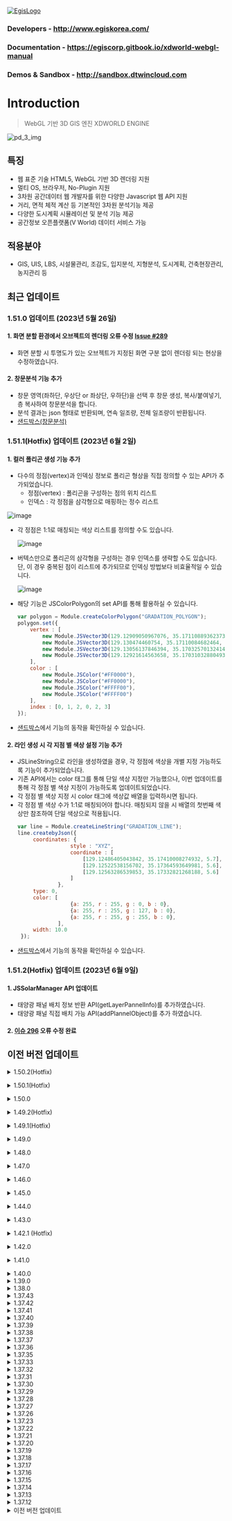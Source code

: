 [![EgisLogo](https://user-images.githubusercontent.com/82925313/160987075-ce7eada9-91ca-4b72-beb6-396e142f90a2.png)](http://www.egiskorea.com/)

### Developers - http://www.egiskorea.com/

### Documentation - https://egiscorp.gitbook.io/xdworld-webgl-manual

### Demos & Sandbox - http://sandbox.dtwincloud.com

# Introduction

> WebGL 기반 3D GIS 엔진 XDWORLD ENGINE

![pd_3_img](https://user-images.githubusercontent.com/82925313/160986727-f473c308-7881-4342-8c08-e31566d93a3b.png)

## 특징

-   웹 표준 기술 HTML5, WebGL 기반 3D 렌더링 지원
-   멀티 OS, 브라우저, No-Plugin 지원
-   3차원 공간데이터 웹 개발자를 위한 다양한 Javascript 웹 API 지원
-   거리, 면적 체적 계산 등 기본적인 3차원 분석기능 제공
-   다양한 도시계획 시뮬레이션 및 분석 기능 제공
-   공간정보 오픈플랫폼(V World) 데이터 서비스 가능

## 적용분야

-   GIS, UIS, LBS, 시설물관리, 조감도, 입지분석, 지형분석, 도시계획, 건축현장관리, 농지관리 등


## 최근 업데이트

### 1.51.0 업데이트 (2023년 5월 26일)
#### 1. 화면 분할 환경에서 오브젝트의 렌더링 오류 수정 [Issue #289](/../../issues/289)
 * 화면 분할 시 투명도가 있는 오브젝트가 지정된 화면 구분 없이 렌더링 되는 현상을 수정하였습니다.

#### 2. 창문분석 기능 추가
 * 창문 영역(좌하단, 우상단 or 좌상단, 우하단)을 선택 후 창문 생성, 복사/붙여넣기, 층 복사하여 창문분석을 합니다.
 * 분석 결과는 json 형태로 반환되며, 연속 일조량, 전체 일조량이 반환됩니다.
 * [샌드박스(창문분석)](http://sandbox.dtwincloud.com/code/main.do?id=analysis_window_shadow)

### 1.51.1(Hotfix) 업데이트 (2023년 6월 2일)
#### 1. 컬러 폴리곤 생성 기능 추가
 * 다수의 정점(vertex)과 인덱싱 정보로 폴리곤 형상을 직접 정의할 수 있는 API가 추가되었습니다.
   * 정점(vertex) : 폴리곤을 구성하는 점의 위치 리스트
   * 인덱스 : 각 정점을 삼각형으로 매핑하는 정수 리스트 

  ![image](https://github.com/avamk2/XDWorld_WebGL/assets/82925313/15f83298-2bd8-456a-9058-372809185519)

* 각 정점은 1:1로 매칭되는 색상 리스트를 정의할 수도 있습니다. 

  ![image](https://github.com/avamk2/XDWorld_WebGL/assets/82925313/9ff23a9d-7689-4f10-860e-7d0a00e3b93d)

* 버텍스만으로 폴리곤의 삼각형을 구성하는 경우 인덱스를 생략할 수도 있습니다. 단, 이 경우 중복된 점이 리스트에 추가되므로 인덱싱 방법보다 비효율적일 수 있습니다. 

  ![image](https://github.com/avamk2/XDWorld_WebGL/assets/82925313/0e6c3f1c-0de5-47c9-b4b4-570841913807)

* 해당 기능은 JSColorPolygon의 set API를 통해 활용하실 수 있습니다.
   ``` javascript
   var polygon = Module.createColorPolygon("GRADATION_POLYGON");
   polygon.set({
       vertex : [
           new Module.JSVector3D(129.12909050967076, 35.17110889362373, 4.22),
           new Module.JSVector3D(129.130474460754, 35.17110084682464, 4.00),
           new Module.JSVector3D(129.13056137846394, 35.17032570132414, 4.07),
           new Module.JSVector3D(129.12921614563658, 35.17031032880493, 4.39)
       ],
       color : [
           new Module.JSColor("#FF0000"),
           new Module.JSColor("#FF0000"),
           new Module.JSColor("#FFFF00"),
           new Module.JSColor("#FFFF00")
       ],
       index : [0, 1, 2, 0, 2, 3]
   });
   ```
 * [샌드박스](https://sandbox.dtwincloud.com/code/main.do?id=object_colorpolygon_color_gradation)에서 기능의 동작을 확인하실 수 있습니다.

#### 2. 라인 생성 시 각 지점 별 색상 설정 기능 추가
 * JSLineString으로 라인을 생성하였을 경우, 각 정점에 색상을 개별 지정 가능하도록 기능이 추가되었습니다.
 * 기존 API에서는 color 태그를 통해 단일 색상 지정만 가능했으나, 이번 업데이트를 통해 각 정점 별 색상 지정이 가능하도록 업데이트되었습니다.
 * 각 정점 별 색상 지정 시 color 태그에 색상값 배열을 입력하시면 됩니다.
 * 각 정점 별 색상 수가 1:1로 매칭되어야 합니다. 매칭되지 않을 시 배열의 첫번째 색상만 참조하여 단일 색상으로 적용됩니다.
   ``` javascript
   var line = Module.createLineString("GRADATION_LINE");
   line.createbyJson({
		coordinates: {
                    style : "XYZ",
                    coordinate : [
                        [129.12486405043842, 35.17410008274932, 5.7],
                        [129.12522538156702, 35.17364593649981, 5.6],
                        [129.12563286539853, 35.17332821268188, 5.6]
                    ]
                },
		type: 0,
		color: [
                    {a: 255, r : 255, g : 0, b : 0},
                    {a: 255, r : 255, g : 127, b : 0},
                    {a: 255, r : 255, g : 255, b : 0},
                ],
		width: 10.0
	});
   ```
 * [샌드박스](https://sandbox.dtwincloud.com/code/main.do?id=object_colorpolygon_color_gradation)에서 기능의 동작을 확인하실 수 있습니다.

### 1.51.2(Hotfix) 업데이트 (2023년 6월 9일)
#### 1. JSSolarManager API 업데이트
 * 태양광 패널 배치 정보 반환 API(getLayerPannelInfo)를 추가하였습니다.
 * 태양광 패널 직접 배치 가능 API(addPlannelObject)를 추가 하였습니다.
#### 2. [이슈 296](https://github.com/EgisCorp/XDWorld/issues/296#:~:text=%ED%99%94%EB%A9%B4%20%EC%98%A4%EB%A5%98%20%EB%AC%B8%EC%9D%98-,%23296,-Open) 오류 수정 완료


## 이전 버전 업데이트

<details><summary>1.50.2(Hotfix)</summary>
<p>

### 1.50.2(Hotfix) 업데이트 (2023년 5월 17일)
#### 1. 배경지도(Google, MapBox, OpenStreetMap) 오류 수정
 * 일부 배경지도의 특정지역 누락현상이 발생하여 수정되었습니다.	

</details>
</p>
	
<details><summary>1.50.1(Hotfix)</summary>
<p>
	
### 1.50.1(Hotfix) 업데이트 (2023년 5월 12일)
#### 1. 브이월드 서버 URL/데이터 변경에 따른 설정법 추가
 * 최근 브이월드 데이터 요청 부분이 변경되어, 변경된 부분 적용이 가능하도록 지형/레이어 API에 프로퍼티가 추가되었습니다.
 * 요청 URL 변경
   * URL에서 서버 이름이 XDServer 에서 XDServer3d로 변경되었습니다.
   ```
   (변경 전) http://xdworld.vworld.kr:8080/XDServer/requestLayerNode?
   (변경 후) http://xdworld.vworld.kr:8080/XDServer3d/requestLayerNode?
   ```
 * 브이월드 DEM 데이터 암호화
   * 브이월드 DEM 데이터가 암호화되어 제공됩니다.
 * 변경 사항 적용 방법
   * 위 변경 사항이 적용 될 수 있도록 지형, 레이어 요청 API에 프로퍼티가 추가되었습니다.
   * 지형
     * XDServer3d 서버 네임 설정 : Module.initialize 내 dem/image 설정 부분에 servername 옵션이 추가되었습니다. 변경된 서버 네임을 이곳에서 설정하시면 됩니다.
     * DEM 암호화 옵션 설정 : Module.initialize 내 dem 설정 부분에 encoding 옵션이 추가되었습니다. 요청하는 DEM이 암호화 처리 된 경우 true로 설정하시면 됩니다.
     ``` javascript
     Module.initialize({
          container: document.getElementById("map"),
          terrain : {
               dem : {
                    url : "http://xdworld.vworld.kr:8080",
                    name : "dem",
                    servername : "XDServer3d",   // 요청 서버 이름
                    encoding : true    // DEM 복호화
               },
               image : {
                    url : "http://xdworld.vworld.kr:8080",
                    name : "tile_mo_HD",
                    servername : "XDServer3d"   // 요청 서버 이름
               },
          },
          defaultKey : "ezbBD(h2eFCmDQFQd9QpdzDS#zJRdJDm4!Epe(a2EzcbEzb2"
     });
     ``` 
   * 레이어
     * XDServer3d 서버 네임 설정 : JSLayerList의 createXDServerLayer API에 servername 옵션이 추가되었습니다. 변경된 서버 네임을 이곳에서 설정하시면 됩니다.
     ``` javascript
     var layer = Module.getTileLayerList().createXDServerLayer({
          url : "http://xdworld.vworld.kr:8080",
          servername : "XDServer3d",    // 요청 서버 이름
          name : "facility_build",
          type : 9,
          minLevel : 0,
          maxLevel : 15
     });
     ```
 * 변경사항 적용 부분은 샌드박스 코드에서도 확인하실 수 있습니다.

#### 2. 파이프 수직 단면의 교차점 반환 기능
 * JSPipe 오브젝트를 담는 파이프 레이어(ELT_PIPE) 의 수직 단면 교차점 반환 API가 추가되었습니다.
    * array getPipeIntersection(path)
      * 호출 객체 타입 : JSLayer
      * 파라미터
          * path (JSVec2Array) : 교차점을 계산하고자 하는 수직 평면 경로
      * 반환 : 위치(경도, 위도, 고도)와 교차점이 발생한 파이프의 오브젝트 키 리스트를 배열로 반환
         ![image](https://github.com/avamk2/XDWorld_WebGL/assets/82925313/36fa05e3-e9a3-4907-b1c3-0c4ca26a25e1)
     * 예시
         ``` javascript
         var path = new Module.JSVec2Array();
         path.push(new Module.JSVector2D(126.92326703887365, 37.5249592425154));
         path.push(new Module.JSVector2D(126.923563634119, 37.524387028175454));
         path.push(new Module.JSVector2D(126.92490490575213, 37.52439598531512));
         
         var intersection = pipeLayer.getPipeIntersection(path);
         console.log(intersection);
         ```
</details>
</p>

<details><summary>1.50.0</summary>
<p>

### 1.50.0 업데이트 (2023년 4월 28일)
#### 1. JSFlow에 API 및 속성 추가 
 * JSFlow::setJSON( _option ) - 바람장 기반 통합 생성 API 추가 합니다.
 * JSFlow 클래스에 실시간 적용 및 반환 속성이 아래와 같이 추가됩니다.
 ```
 JSFlow.velocity : Number    [ 바람장의 표현 속도 스케일 증가 ] - 범위 0.00001 ~ 0.0001 (권장)
 JSFlow.offsetHeight : Number [ 바람장의 표현 고도 설정, DEM이 없으면 해발고도, DEM이 있으면 지표면고도] - 2 ~ 20 (권장)
 JSFlow.particleNum : Number [ 바람장의 표현하는 파티클 라인의 최대 표현수 ] - 5000 이하로 설정 (필수)
```
* API 사용 예시는 [해당 샌드박스 샘플]( http://sandbox.dtwincloud.com/code/main.do?id=effect_wind_path )을 참고 해주시기 바랍니다.
#### 2. 거리측정 중 같은 지점 입력 필터링 단계 추가
 - 거리측정 중 동일한 점을 중복 클릭하였을 경우 발생하는 예외처리 과정을 추가하였습니다.
#### 3. JSVec3Array 좌표 리스트의 중복점 제거 API 추가
 * JSVec3Array 내 좌표들 중 같은 지점 값을 가진 중복점을 제가하는 API가 추가되었습니다.
   ``` javascript
   var list = new Module.JSVec3Array();
   list.push(new Module.JSVector3D(129.128265, 35.171834, 1000));
   list.push(new Module.JSVector3D(129.128845, 35.171145, 1000));
   list.push(new Module.JSVector3D(129.128845, 35.171145, 1000));  // 중복점
   list.push(new Module.JSVector3D(129.128951, 35.170951, 1000));

   var removed_count = list.removeDuplicateVectors(Number.EPSILON);
   ```
 * 같은 점을 판별하는 판별 값은 외부에서 설정 가능하도록 파라미터를 설정하였습니다.
 * 판별 값의 단위는 m 단위 입니다.
 * 위 예제에서는 부동 소수점의 오차 값(Number.EPSIOIN)을 지정하였으나, 파라미터로 0.1 값을 지정하시면 0.1m 내 거리 차가 있는 점은 같은 점으로 간주되어 제거됩니다.
 * 위 API는 중복점 제거 실행 시 삭제된 점 수를 반환합니다.
#### 4. 파이프 생성 시 경로 간소화 과정 삭제
 * JSPipe오브젝트 create API 내에서 경로 간소화 과정이 제거되었습니다.
 * 기존 create API에서는 거리가 0.1m 미만의 가까운 점은 중복점으로 간주하여 생략하는 과정이 있었으나, 이는 정밀한 좌표점 입력 시 데이터가 왜곡되는 문제가 있어 삭제되었습니다.
 * 만약 기존과 같이 중복점 제거 후 파이프를 생성하여야 하는 경우 위 항목 4번 JSVec3Array의 removeDuplicateVectors API를 활용하실 수 있습니다.
#### 5. 거리 측정 중 중복점 입력 감지 추가
 * 거리 측정 중 같은 지점을 두 번 클릭하였을 경우를 감지하여 중복 입력을 방지하는 단계를 추가하였습니다.
#### 6. 수인한도분석 기능 추가
 * 선택한 영역에 격자를 생성(영역에 딱 맞게 or 균일하게)하여 수인한도분석을 합니다.
 * 분석 결과는 json 형태로 반환되며, 연속 일조량, 전체 일조량이 반환됩니다.
#### 7. JSFigure 객체 편집 기능 추가
 * Shift키를 누른 상태에서 크기 조절시 정비율로 조절이 가능하도록 추가됐습니다.
#### 8. JSGhostSymbol를 구성하는 property (lightColor) 추가
 * Ghost Symbol 가시화에 적용되는 Light Color 변경합니다.
 * 변경된 색상이 0에 근접할수록 검은색으로 표현되며 반대로 255에 근접할수록 흰색으로 표현됩니다.
 * 알파 값은 적용되지 않습니다.
``` javascript
let object = Module.createGhostSymbol("오브젝트 명칭");
// 생성 정보 코드
object.lightColor = new Module.JSColor(255, 128, 128, 128);
```
	
</details>
</p>
	
<details><summary>1.49.2(Hotfix)</summary>
<p>

### 1.49.2 (Hotfix) 업데이트 (2023년 4월 7일)
#### 1. 엔진 실행 중 defaultKey 입력 시 반드시 암호화 된 키 사용
- 스크립트 파일 상 키 노출이 되지 않도록 defaultKey 입력 시 반드시 암호화 된 키를 사용하도록 변경되었습니다.

</details>
</p>

<details><summary>1.49.1(Hotfix)</summary>
<p>
	
### 1.49.1 (Hotfix) 업데이트 (2023년 4월 6일)

#### [수정 된 기능]

#### 1. MML_RETURN_ANALYSISPOS 마우스모드 랜더링 오류 수정

</details>
</p>
	
<details><summary>1.49.0</summary>
<p>
	
### 1.49.0 업데이트 (2023년 4월 4일)

#### [수정 된 기능]

#### 1. 시곡면 분석 각도 적요 오류 수정

#### 2. 전광판 (CJSFigure) 편집 오류 수정

#### 3. 파이프 애니메이션 오류 수정

#### 4. 고스트심볼 편집 오류 수정

#### [샌드박스]

#### 1. SHP 파일 파싱 예제 추가
- http://sandbox.dtwincloud.com/code/main.do?id=object_shape_to_ghost_symbol
- http://sandbox.dtwincloud.com/code/main.do?id=object_shape_to_line
- http://sandbox.dtwincloud.com/code/main.do?id=object_shape_to_line_rtt
- http://sandbox.dtwincloud.com/code/main.do?id=object_shape_to_pipe
- http://sandbox.dtwincloud.com/code/main.do?id=object_shape_to_poi
- http://sandbox.dtwincloud.com/code/main.do?id=object_shape_to_polygon
- http://sandbox.dtwincloud.com/code/main.do?id=object_shape_to_polygon_rtt
- http://sandbox.dtwincloud.com/code/main.do?id=object_shape_to_polygon_solid

#### 2. geojson 파일 파싱 예제 추가
- http://sandbox.dtwincloud.com/code/main.do?id=object_geojson_to_ghost_symbol
- http://sandbox.dtwincloud.com/code/main.do?id=object_geojson_to_line
- http://sandbox.dtwincloud.com/code/main.do?id=object_geojson_to_line_rtt
- http://sandbox.dtwincloud.com/code/main.do?id=object_geojson_to_pipe
- http://sandbox.dtwincloud.com/code/main.do?id=object_geojson_to_poi
- http://sandbox.dtwincloud.com/code/main.do?id=object_geojson_to_polygon
- http://sandbox.dtwincloud.com/code/main.do?id=object_geojson_to_polygon_rtt
- http://sandbox.dtwincloud.com/code/main.do?id=object_geojson_to_polygon_solid

#### 3. 단면 분석 예제 추가
- http://sandbox.dtwincloud.com/code/main.do?id=terrain_dem_slice
- http://sandbox.dtwincloud.com/code/main.do?id=layer_building_altitude_slice

#### 4. 가로수 배치 예제 추가
- http://sandbox.dtwincloud.com/code/main.do?id=object_ghostsymbol_positioning_line
- http://sandbox.dtwincloud.com/code/main.do?id=object_ghostsymbol_positioning_area

#### 5. 교통 흐름 표시 예제 추가
- http://sandbox.dtwincloud.com/code/main.do?id=effect_traffic

</details>
</p>

<details><summary>1.48.0</summary>
<p>

## 1.48.0 업데이트 (2023년 3월 24일)

### [기능 추가]

#### 1. 마우스 피킹 방법 설정 옵션 값 반환 API가 추가되었습니다.
  ``` javascript
  // false : 공간 계산 방식, true : 그래픽 판별 방식
  var pickingType = Module.getOption().getPickingCalculateType();
  ```

### [기능 수정]

#### 1. xdo 모델 불러오기 중 발생하는 오류가 수정되었습니다.

</details>
</p>

<details><summary>1.47.0</summary>
<p>

## 1.47.0 업데이트 (2023년 3월 13일)

### [오류 수정]

#### 1. JSObject setPickable 기능 복구

#### 2. 가시권분석3D 지형 분석 추가

-   Module.getAnalysis().setTerrainAnalysis(true);  // 지형 분석 여부 설정

### [추가 된 기능]

#### 1. IndexedDB API 추가

-   Module.getOption().setIndexedDB(true);	// IndexedDB 사용 여부 설정
-	Module.getOption().setMaxIndexedDB(15); // IndexedDB 활용 최고 레벨 설정

    
</details>
</p>

<details><summary>1.46.0</summary>
<p>

## 1.46.0 업데이트 (2023년 2월 22일)

### [추가 된 기능]

#### 1. JSPoint property z_index 기능 추가 완료

-   그리기 순서 변경 기능 (입력값이 클수록 상위로 작을수로 하위로 가시화)

</details>
</p>

<details><summary>1.45.0</summary>
<p>

## 1.45.0 업데이트 (2023년 2월 15일)

### [오류 수정]

#### 1. 모바일에서 지도가 멈추는 현상 수정완료

#### 2. 폴리곤 외각선 색상 변경 모듈 수정완료

#### 3. JSObject 클래스 setSelectable API 수정완료

### [추가 된 기능]

#### 1. TileObject 버전별 데이터 가시화 모듈 개발완료

#### 2. 마우스 선택모드 기능 개발완료

-   MML_SELECT_RECT
-   MML_SELECT_POLY

#### 3. HTMLObject 분할화면 모듈 개발완료

-   HTMLObject는 HTML Element에 종속적으로 개발자가 지정된 left, top을 기준으로 출력 좌표 연산 모듈이 추가
-   추후 샌드박스 업로드 예정

</details>
</p>

<details><summary>1.44.0</summary>
<p>

## 1.44.0 업데이트 (2023년 1월 18일)

### [추가 된 기능]

#### 1. 오브젝트 선택 색상 설정

-   오브젝트 선택 시 출력되는 색상을 설정할 수 있도록 JSOption에 프로퍼티 가 추가되었습니다.
    ```javascript
    Module.getOption().selectColor = Module.COLOR_YELLOW;
    ```

</details>
</p>

<details><summary>1.43.0</summary>
<p>

## 1.43.0 업데이트 (2023년 1월 11일)

### [추가 된 기능]

#### 1. 지도 생성 초기에 호출되는 초기화 API Module.Start를 Module.initialize 로 개선

-   기존 Start와 변경된 점
    -   기존 Start API는 canvas를 매칭하여 canvas에 지도를 렌더링 하였으나, 개선 된 initialize API 에서는 div를 매칭하여 div 내부에 지도 canvas를 자동으로 생성하도록 변경되었습니다.
    -   div로 지도 화면을 매칭하는 경우 아래와 같은 장점이 있습니다.
        -   별도 canvas를 만드는 과정이 생략됨.
        -   마우스 클릭 시 이격 현상이 일어나는 것을 방지함.
        -   HTML Div Object 관리가 용이함.
    -   기존 Start API는 화면의 가로, 세로 크기만 설정이 가능하였으나, initialize API에서는 div 뿐만 아니라 canvas id, 지형 URL 설정 등 복합적인 옵션 적용이 가능하도록 개선되었습니다
    -   Module.Resize API 실행 시 종전에는 canvas 크기에 뷰포트를 맞추어 변경하였으나, div로 설정 시 div 크기에 맞추어 뷰포트가 설정됩니다.
-   기존 코드와 비교

    -   Module.Start API 사용
        ```javascript
        // Module 설정
        var Module = {
            // 필요한 Module 옵션
            postRun: [
                function () {
                    "기능 초기화";
                },
            ],
            canvas: (function () {
                var canvas = document.createElement("canvas");
                canvas.id = "canvas";
                canvas.width = "calc(100%)";
                canvas.height = "100%";
                canvas.style.position = "fixed";
                canvas.style.top = "0px";
                canvas.style.left = "0px";
                canvas.addEventListener("contextmenu", function (e) {
                    e.preventDefault();
                });
                document.body.appendChild(canvas);
                return canvas;
            })(),
        };
        // 지도 초기화
        Module.Start(window.innerWidth, window.innerHeight - 200);
        ```
    -   Module.initialize API 사용

        ```javascript
        // HTML 설정
        <div id="container" style="position: fixed; width: 100%; height: 100%; z-index: 0"></div>;

        // Module 설정
        var Module = {
            // 필요한 Module 옵션
            postRun: [
                function () {
                    "기능 초기화";
                },
            ],
        };

        // 지도 초기화
        let container = document.getElementById("container");
        Module.initialize({
            container: container,
        });
        ```

    -   initialize API의 파라미터 태그 상세 내용은 추후 메뉴얼에서 추가 예정입니다.

#### 2. JSPoint 이미지 스케일 설정 프로퍼티 추가

-   JSPoint에 이미지 스케일 설정을 위한 프로퍼티 image_scale이 추가되었습니다.
    ```javascript
    point.image_scale = 0.5;
    ```
-   디폴트 값은 1.0 이며, 이 때 원본 이미지 크기로 렌더링 됩니다.
![image](https://user-images.githubusercontent.com/82925313/211443706-287b39b8-915a-44f5-8473-dcea5b67d38a.png)
</details>
</p>

<details><summary>1.42.1 (Hotfix)</summary>
<p>

## 1.42.1 Hotfix 업데이트 (2023년 1월 6일)

### [오류 수정]

-   JSLayerList 클래스의 SyncLayer API 호출 시 오류 발생 문제 수정
</details>
</p>

<details><summary>1.42.0</summary>
<p>

## 1.42.0 업데이트 (2023년 1월 4일)

### [개선 된 기능]

-   엔진 초기 로드 시간 단축 및 경량화
-   MapBox, ArcMap 요청 URL 업데이트

### [삭제된 API]

-   2022년 4월 11일 Notice에 따라, 아래 API는 더 이상 활용되지 않으므로 삭제되었습니다.
    -   SetPlanetImageryType
    -   changeBaseMap
    -   clearBaseMap
    -   setBaseMapOption
    -   getBaseMapOption
    </details>
    </p>

<details><summary>1.41.0</summary>
<p>

## 1.41.0 업데이트 (2022년 12월 28일)

### [새로 추가 된 기능]

-   색상 상수 추가
    -   Module.COLOR\_{colorNames} 형식으로 색상 이름을 사용하여 값을 반환합니다.
    ```javascript
    // style.setFillColor(new Module.JSColor(255, 255, 240));
    style.setFillColor(Module.COLOR_IVORY);
    ```
-   레이어 리스트 반환
    -   레이어 리스트를 매번 생성하지 않고 Module API를 통해 반환 가능
    -   true, false로 구분하던 레이어 타입 설정 방식을 API 명칭으로 구분 가능하도록 개선
    -   타일 서비스 레이어
        -   Before
            ```javascript
            var serviceLayerList = new Module.JSLayerList(false);
            Module.XDEMapCreateLayer(...);
            ```
        -   After
            ```javascript
            Module.getTileLayerList().createXDServerLayer({...});
            ```
    -   오브젝트 레이어
        -   Before
            ```javascript
            var objectLayerList = new Module.JSLayerList(true);
            objectLayerList.createLayer(...);
            ```
        -   After
            ```javascript
            Module.getObjectLayerList().createObjectLayer({...});
            ```
-   레이어 생성 API 개선
    -   타일 레이어 생성 XDEMapCreateLayer API의 파라미터가 많아 사용이 불편한 점 보완
    -   레이어 생성 시 옵션 값은 선택적으로 적용할 수 있도록 보완
    -   타일 서비스 레이어
        -   Before
            ```javascript
            var serviceLayerList = new Module.JSLayerList(false);
            Module.XDEMapCreateLayer(
                "facility_build",
                "http://xdworld.vworld.kr:8080/",
                8080,
                true,
                true,
                false,
                9,
                0,
                15
            );
            ```
        -   After
            ```javascript
            Module.getTileLayerList().createXDServerLayer({
                name: "facility_build", // 필수
                url: "http://xdworld.vworld.kr:8080", // 필수
                type: Module.TILE_LAYER_TYPE_REAL3D, // 필수
                visible: false, // 옵션 (default : true)
                selectable: false, // 옵션 (default : true)
                minLevel: 10, // 옵션 (default : 0)
                maxLevel: 14, // 옵션 (default : 15)
            });
            ```
    -   오브젝트 레이어
        -   Before
            ```javascript
            var objectLayerList = new Module.JSLayerList(true);
            var layer = objectLayerList.createLayer("layer", Module.ELT_3DPOINT);
            layer.setMinDistance(100.0);
            layer.setMaxDistance(10000.0);
            ```
        -   After
            ```javascript
            Module.getObjectLayerList().createObjectLayer({
                name: "facility_build", // 필수
                type: Module.ELT_3DPOINT, // 필수
                visible: false, // 옵션 (default : true)
                selectable: false, // 옵션 (default : true)
                minDistance: 100.0, // 옵션 (default : 0.0)
                maxDistance: 1000.0, // 옵션 (default : 3000.0)
            });
            ```
-   타일 레이어 타입 상수 추가
    -   Module.TILE*LAYER_TYPE*{typeName} 형식으로 색상 이름을 사용하여 값을 반환합니다.
    ```javascript
    Module.TILE_LAYER_TYPE_REAL3D;
    ```
-   마우스 모드 MML_SELECT_CIRCLE 의 반경 선택 기능 추가

### [오류 수정]

-   오브젝트 레이어에서 setMinDistance/setMaxDistnace 값이 적용되지 않는 현상 수정 (https://github.com/EgisCorp/XDWorld/issues/247)
-   셰이더 warning 메시지 제거
-   건물 심플 모드 렌더링 예외처리 추가
</details>
</p>

<details><summary>1.40.0</summary>
<p>

## 1.40.0 업데이트 (2022년 12월 21일)

### [새로 추가 된 API]

-   bool setModelFaceReflect(string id, unsigned int face_index, float reflect)
    -   고스트 심볼 모델 face의 반사 효과 정도를 지정합니다.
    -   Class : JSGhostSymbolMap
    -   Parameter
        -   id : 모델 ID
        -   face_index : 효과를 적용할 face 인덱스
        -   reflect : 반사 효과 정도 (0.0~1.0 사이 값)
    -   Example
        -   http://sandbox.dtwincloud.com/code/main.do?id=object_ghost_symbol_reflect
-   new Module.JSColor(string \_hexCode)
    -   Hex code 문자열로 색상 값을 초기화 합니다.
    -   RGB(#RRGGBB) ARGB(#AARRGGBB) 형태로 설정 가능
    -   Parameter
        -   hexCode: 색상 설정 코드 문자열
    -   Example
        ```
        var colorRGB = new Module.JSColor("#FFDB32");
        var colorARGB = new Module.JSColor("#AAFFDB32");
        ```

### [기능 개선]

-   엔진 로드 시 출력되는 콘솔 메시지 간략화

### [샌드박스]

-   '반사 효과' 추가(http://sandbox.dtwincloud.com/code/main.do?id=object_ghost_symbol_reflect)
</p>
</details>

<details><summary>1.39.0</summary>
<p>

## 1.39.0 업데이트 (2022년 12월 14일)

### [새로 추가 된 API]

-   void moveTarget(object options)
    -   지정한 방향으로 타겟 오브젝트를 이동시킵니다. (이슈 https://github.com/EgisCorp/XDWorld/issues/236)
    -   Class : JSTraceTarget
    -   Parameter
        -   options : 오브젝트 이동 방향 (front : 전진, back : 후진, left : 왼쪽, right : 오른쪽, up : 상승, down : 하강)
    -   Example
        ```javascript
        trace.moveTarget({
            left: 0.1,
            front: 0.1,
            up: 0.5,
        });
        ```
-   void unionTargetToTerrain()
    -   오브젝트 위치를 지형과 결합시킵니다.
    -   Class : JSTraceTarget

### [기능 개선]

-   wmts 하이브리드 로드 오류 수정

### [샌드박스]

-   'DEM 경사 조정' 추가(http://sandbox.dtwincloud.com/code/main.do?id=terrain_slope_rate)
-   '카메라 경로 가시화' 추가(http://sandbox.dtwincloud.com/code/main.do?id=camera_move_path_visualize)
</p>
</details>

<details><summary>1.38.0</summary>
<p>

## 1.38.0 업데이트 (2022년 12월 7일)

### [새로 추가 된 API]

**1. 레이어 별 클릭 지점 및 선택 오브젝트 리턴 API**

> **object pick(unsinged int screenX, unsigned int screenY)**
>
> -   class : JSLayer
> -   parameter
>     -   screenX : 화면 x 좌표
>     -   screenY : 화면 y 좌표
> -   return : 피킹 지점이 없는 경우 null 반환, 피킹 지점이 있는 경우 충돌한 오브젝트 키와 위치 좌표 반환함
> -   참고 : (https://github.com/EgisCorp/XDWorld/issues/224)

**2. JSObject 내 오브젝트 속성 정보 저장 및 반환 기능**

> **bool setProperty(string name, number/string value)**
>
> -   class : JSObject
> -   parameter
>     -   name : 속성 구분 이름
>     -   value : 속성 값 (문자, 숫자 정보만 저장 가능)
> -   return : 설정 성공 여부
>
> **number/string getProperty(string name)**
>
> -   class : JSObject
> -   parameter
>     -   name : 속성 구분 이름
> -   return : 저장한 속성 값 (속성 값이 존재하지 않는 경우 null 반환)

**3. Round 자동이동 위치 세그먼트 설정 프로퍼티 추가**

> -   JSCamera 클래스 내 autoMoveRoundSegment 프로퍼티가 추가됨.
> -   기존 setAutoMoveRoundPositions API는 500개의 고정 된 이동 경로 점을 반환하였으나, autoMoveRoundSegment 파라미터를 통해 이동 경로 지점 수를 설정 가능하도록 수정됨.
> -   세그먼트 수가 적을 수록 지점 간격이 넓어져 이동 속도가 빨라짐.

**4. 3D 그리드 애니메이션 메쉬의 기준 높이 설정 API 추가**

> **void setBaseAltitude(float fAlt)**
>
> -   지정된 해발고도를 기준높으로 3d 그리드 표현을 시작
> -   class : JSGridAnal
> -   parameter
>     -   fAlt : 기준 높이 값

**5. 그리드 범례 절대값 설정 API 추가**

> **void setLegendMode(int \_nMode)**
>
> -   class : JSGridAnal
> -   parameter
>     -   \_nMode : 그리드 범례 절대값
>         -   0 : 상대값 (%) 적용
>         -   1 : 절대값 (val) 적용
>
> **bool setLegendJSON(object \_options)**
>
> -   class : JSGridAnal
> -   parameter
>     -   \_options : 설정 속성 값
>         -   입력형식 { legendMode : Number, legend : [ { val : Number, color : { a, r, g, b ] }, { val : Number, color : { a, r, g, b ] }, ...] }
> -   setLegendMode 및 컬러테이블 설정

**6. JSGridAnal 클래스 내 단일 시간 다중 분석 그리드 객체에 대한 병합기능 추가**

> **void openMultipleGridDataURL(string szURL, unsigned int nTime, unsigned int nStripSize, unsigned int nStripStart, unsigned int nStripEnd, unsigned char nDataType, unsigned char nMultipleCnt, unsigned char nMultipleIndex)**
>
> -   class : JSGridAnal
> -   parameter
>     -   szURL : 데이터 요청 URL
>     -   nTime : 시간 인덱스 (0-base)
>     -   nStripSize : 그리드 하나의 셀의 byte 크기
>     -   nStripStart : 그리드 셀에서 데이터 인식 offset 시작 byte (0-base)
>     -   nStripEnd : 그리드 셀에서 데이터 인식 offset 종료 byte (0-base), nStripEnd - nStripStart가 데이터 바이트 크기
>     -   nDataType : 데이터 자료형 (0 : int, 1 : float, 2 : double)
>     -   nMultipleCnt : 다중 중첩 수
>     -   nMultipleIndex : 다중 중첩 인덱스
> -   그리드 필드 하나에 연결된 모든 데이터 필드를 합산하여 표현

**7. JSGridAnal 클래스 내 마우스 클릭시 격자 정보 콜백기능 추가**

> **void setMouseCallback(function \_callback)**
>
> -   그리드 데이터 로드후 마우스 왼쪽버튼을 통한 버튼 업에서 지정된 콜백 호출
> -   class : JSGridAnal
> -   parameter
>     -   \_callback : 콜백 함수
>         -   콜백 반환 인자 : { longitude : Number, latitude : Number, idx : Number, idy : Number, value : Number , angle : Number }

**8. JSGridAnal 클래스 내 격자 3D 라인 출력기능 추가**

> **void setGridLineVisible(boolean \_visible)**
>
> -   그리드 라인 표현 여부 설정
> -   class : JSGridAnal
> -   parameter
>     -   \_visible : 가시화 설정 값
>
> **void setGridLineBaseAlt(float \_fAltitude)**
>
> -   그리드 라인의 기준 표현 해발고도 설정
> -   class : JSGridAnal
> -   parameter
>     -   \_fAltitude : 기준 표현 해발고도
>
> **void setGridLineMaxDistance(float \_fDistance)**
>
> -   그리드 라인의 최대 표현 해발고도, 최대표현부터 기준고도까지 거리별(%)로 알파 적용
> -   class : JSGridAnal
> -   parameter
>     -   \_fDistance : 그리드 라인의 최대 표현 해발고도

**9. Canvas style left, top 옵션에 따른 마우스 위치 처리 기능 추가**

> **void ApplyCanvasPosition()**
>
> -   Canvas style 변경 시 동기화 실행
> -   Canvas 위치 변경에 따른 HTMLObject 위치 조정 적용
> -   class : Module

**10. JSColorGrid 투명도 조절 API 추가**

> **void setOpacity(float \_opacity)**
>
> -   class : JSColorGrid
> -   parameter
>     -   \_opacity : 투명도 (0.0~1.0 사이 값 적용)

**11. JSColorPolygon 투명도 조절 API 추가**

> **void setOpacity(float \_opacity)**
>
> -   class : JSColorPolygon
> -   parameter
>     -   \_opacity : 투명도 (0.0~1.0 사이 값 적용)

### [개선 된 기능]

> -   화면 분할 시 POI 라인이 단독 렌더링되는 현상 수정 (https://github.com/EgisCorp/XDWorld/issues/230)
> -   JSGridAnal 클래스에 단일 시간 분석 그리드 객체에 대한 표출기능 추가
> -   중복키 이벤트 처리 추가(https://github.com/EgisCorp/XDWorld/issues/218)
> -   화면 분할 시 POI 라인이 단독 렌더링되는 현상 수정(https://github.com/EgisCorp/XDWorld/issues/230)
> -   마우스 클릭지점 이격 오류 수정

</p>
</details>

<details><summary>1.37.43</summary>
<p>

### 2022년 12월 1일 (1.37.43)

-   카메라 회전 예외 처리 추가
</p>
</details>

<details><summary>1.37.42</summary>
<p>

### 2022년 11월 28일 (1.37.42)

-   ([이슈#223](https://github.com/EgisCorp/XDWorld/issues/223)) 해결
</p>
</details>

<details><summary>1.37.41</summary>
<p>

### 2022년 11월 25일 (1.37.41)

-   지형그리드 생성 모듈 수정
</p>
</details>

<details><summary>1.37.40</summary>
<p>

### 2022년 11월 18일 (1.37.40)

-   HTMLObject 정렬 기능에 따른 위치 조정 기능 추가
-   Real3D 단면도 출력 API 추가
-   카메라 지하 이동 시 고정 배경 색상 지정 부분 수정
-   2D 바 그래프 소수점 자릿수 설정 기능 추가
-   값이 0인 2D 바 그래프 수치 텍스트 표시
</p>
</details>

<details><summary>1.37.39</summary>
<p>

### 2022년 10월 31일 (1.37.39)

-   객체 투명도 편집 오류 수정
</p>
</details>

<details><summary>1.37.38</summary>
<p>

### 2022년 10월 26일 (1.37.38)

-   객체 Fill, Stroke 모드 오류 수정
</p>
</details>

<details><summary>1.37.37</summary>
<p>

### 2022년 10월 21일 (1.37.37)

-   RTT Line 투명값 수정되지 않는 현상 수정
</p>
</details>

<details><summary>1.37.36</summary>
<p>

### 2022년 10월 20일 (1.37.36)

-   마우스 선택 모드에서 오브젝트가 선택되지 않는 현상 수정
</p>
</details>

<details><summary>1.37.35</summary>
<p>

### 2022년 10월 12일 (1.37.35)

-   JSLayer에 횡단면 출력 기능 사용 여부 설정 API setReal3dCutUse 추가
-   JSLayer에 횡단면 출력 기능 높이 설정 API setReal3dCutHeight 추가
</p>
</details>

<details><summary>1.37.33</summary>
<p>

### 2022년 10월 6일 (1.37.33)

-   JSFlowPolygon 좌표 정보 반환 프로퍼티 'coordinates' 추가
-   포인트-라인 간 최단 거리 계산 API getClosestPositionOnPath 추가
</p>
</details>

<details><summary>1.37.32</summary>
<p>

### 2022년 10월 5일 (1.37.32)

-   JSFlowPolygon/JSPolygon 오브젝트 선택 오류 수정
-   바람길 기능 수정
    -   빌딩관련 NoData 값 변경( 999 -> 0 )
    -   토지피복도 관련 기능 추가
    </p>
    </details>

<details><summary>1.37.31</summary>
<p>

### 2022년 9월 30일 (1.37.31)

-   wfs poi, poi 인코딩 문제 수정
</p>
</details>

<details><summary>1.37.30</summary>
<p>

### 2022년 9월 26일 (1.37.30)

-   JSBarGraph3D 텍스트 텍스쳐 렌더링 오류 수정
</p>
</details>

<details><summary>1.37.29</summary>
<p>

### 2022년 9월 23일 (1.37.29)

-   메뉴얼 업데이트 JSTerrain, JSMath
-   Module.getTerrain().makeTerrainElevationCellData("parameter") 추가
    -   그리드 생성 기능
-   Module.getMath().calculationSlopeAnalysis("parameter") 추가
    -   [3 * 3] 배열값을 통한 경사 분석 기능
-   Module.getMap().ScreenToMapPointEX API 실행 시 피킹점이 없는 경우 null 반환하도록 루틴 추가([이슈#211](https://github.com/EgisCorp/XDWorld/issues/211))
</p>
</details>

<details><summary>1.37.28</summary>
<p>

### 2022년 9월 22일 (1.37.28)

-   비디오 텍스쳐 Zoom In/Out 기능 추가

-   버텍스 및 인덱스가 활용 된 JSColorPolygon의 마우스 피킹 기능 수정
-   3D POI 텍스트의 문자 셋 지정 프로퍼티 추가

```javascript
var layerList = new Module.JSLayerList(false);
var layer = layerList.nameAtLayer("POI 텍스트 타일 레이어 이름");
layer.text_character_set = "EUC-KR"; // 디폴트 셋은 UTF-8
```

</p>
></details>

<details><summary>1.37.27</summary>
<p>

### 2022년 9월 14일 (1.37.27)

-   JSColorPolygon의 마우스 피킹 기능 추가
</p>
</details>

<details><summary>1.37.26</summary>
<p>

### 2022년 9월 02일 (1.37.26)

-   ([이슈#203](https://github.com/EgisCorp/XDWorld/issues/203)) 해결
</p>
</details>

<details><summary>1.37.23</summary>
<p>

### 2022년 8월 24일 (1.37.23)

-   비디오 텍스쳐 메모리 누수 관련 오류 수정
-   ([비디오텍스쳐](http://sandbox.dtwincloud.com/code/main.do?id=object_video_texture))
-   ([전광판](http://sandbox.dtwincloud.com/code/main.do?id=object_ledboard))
</p>
</details>

<details><summary>1.37.22</summary>
<p>

### 2022년 8월 23일 (1.37.22)

-   터치 이동/회전/줌인&아웃 사용 설정 프로퍼티 추가([이슈 200](https://github.com/EgisCorp/XDWorld/issues/200))

```javascript
// 터치 이동 활성화(true), 비활성화(false)
Module.getControl().touchPanEnable = true;

// 터치 회전 활성화(true), 비활성화(false)
Module.getControl().touchRotateEnable = true;

// 터치 줌 인&아웃 활성화(true), 비활성화(false)
Module.getControl().touchZoomEnable = true;
```

</p>
></details>

<details><summary>1.37.21</summary>
<p>

### 2022년 8월 19일 (1.37.21)

-   setDescription, getDescription uft16 지원([이슈 197](https://github.com/EgisCorp/XDWorld/issues/197))
</p>
</details>

<details><summary>1.37.20</summary>
<p>

### 2022년 8월 04일 (1.37.20)

-   고스트심볼(JSGhostSymbol) z버퍼 off 프로퍼티 추가([이슈 194](https://github.com/EgisCorp/XDWorld/issues/194))

```javascript
var object = Module.createGhostSymbol("MY_OBJECT");
object.zBufferOff = true;
```

</p>
</details>

<details><summary>1.37.19</summary>
<p>

### 2022년 8월 04일 (1.37.19)

-   건물 객첵 key List 기반 색상 변경 API 추가
</p>
</details>

<details><summary>1.37.18</summary>
<p>

### 2022년 8월 02일 (1.37.18)

-   실시간 cctv 관제 편집기능 추가
</p>
</details>

<details><summary>1.37.17</summary>
<p>

### 2022년 7월 26일 (1.37.17)

-   가시권 분석 이슈 처리([이슈 189](https://github.com/EgisCorp/XDWorld/issues/189))
</p>
</details>

<details><summary>1.37.16</summary>
<p>

### 2022년 7월 19일 (1.37.16)

-   입력된 영역과 객체의 영역 충돌 체크 조건 추가 (완전 포함, 조금이라도 포함)
-   라이브맵 1차

### 2022년 7월 14일 (1.37.16)

-   JSMap의 setSimpleMode API 오류 수정
</p>
</details>

<details><summary>1.37.15</summary>
<p>

### 2022년 7월 13일 (1.37.15)

-   레이어 별로 건물 심플 모드 설정이 가능한 JSLayer 프로퍼티 simple_real3d 추가

```javascript
var layerList = new Module.JSLayerList(false);
layer = layerList.nameAtLayer("building_layer_name");
layer.simple_real3d = true;
```

</p>
</details>

<details><summary>1.37.14</summary>
<p>

### 2022년 7월 08일 (1.37.14)

-   입력된 영역과 객체의 영역 충돌 체크 오류 수정
</p>
</details>

<details><summary>1.37.13</summary>
<p>

### 2022년 7월 07일 (1.37.13)

-   텍스쳐가 없는 Real3d의 색상 변경 API SetDefineMeshColorByObjectKey 미적용 오류 수정
-   JSGhostSymbol의 API exportFileFormat에 XDO 텍스쳐 이미지 파일 지정 기능 추가
</p>
</details>

<details><summary>1.37.12</summary>
<p>

### 2022년 7월 06일 (1.37.12)

-   입력된 영역과 객체의 영역 충돌 체크 오류 수정
-   그림자 분석, 비디오 텍스쳐 기능 오류 수정
</p>
</details>

<details><summary>이전 버전 업데이트</summary>
<p>

### 2022년 7월 05일

-   리소스 URL 설정 API 추가
-   맵컨트롤을 사용하기 위해서는 [리소스 다운로드](https://github.com/EgisCorp/XDWorld/tree/main/resource/MapCtrl) 해주시기 바랍니다.
-   리소스 설정 샘플 [샌드박스\_맵컨트롤](http://sandbox.dtwincloud.com/code/main.do?id=option_control_map)
-   입력된 영역과 객체의 영역 충돌 체크 API 추가

### 2022년 6월 29일

-   XDO 포맷 파일 기반 고스트심볼 import 및 export API 추가

### 2022년 6월 20일

-   Tile LOD Object 프로토콜 예외처리 추가

### 2022년 6월 8일

-   포인트 클라우드 실시간 높이 조절 기능 구현(Tile LOD Object와 동일)
-   Tile LOD Object 가시화 모듈 수정

### 2022년 5월 19일

-   배경지도 변경 오류 수정
-   선택 기능 추가
-   JSMap addSelectObject 기능추가

### 2022년 4월 27일

-   JSLibraryObject, JSBuildingManager 클래스 API 삭제

### 2022년 4월 22일

-   WMTS, 배경지도 오류 수정
-   WMTS 하이브리드 기능 추가

추후 사용 불가 API 항목 정리 (2023년 01월 01일 까지 지원)

-   SetPlanetImageryType API
-   changeBaseMap API
-   clearBaseMap API
-   setBaseMapOption API
-   getBaseMapOption API

사용 불가 API 대체 API 항목 정리

-   Module.GoogleMap();
-   Module.ArcMap();
-   Module.BingMap();
-   Module.DaumMap();
-   Module.MapBox();
-   Module.NaverMap();
-   Module.OpenStreetMap();
-   Module.SKYMap();
-   Module.WMTS();

변경된 API 샘플 소스는 샌드박스를 참조해 주시면 감사하겠습니다.

-   [샌드박스\_배경지도설정](http://sandbox.dtwincloud.com/code/main.do?id=layer_basemap)
-   [샌드박스\_WMTS](http://sandbox.dtwincloud.com/code/main.do?id=layer_wmts)

### 2022년 4월 21일

-   Real3D 객체 페이스 색상 가시화 모듈 수정
-   JSLineString 좌표 반환 기능 오류 수정

### 2022년 4월 15일

-   Real3D 3DS export 시 메시 방향 지정 오류 수정
</p>
</details>
